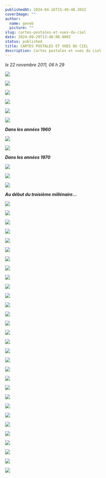 ```yaml
---
publishedAt: 2024-04-16T15:49:46.303Z
coverImage: ""
author:
  name: geneb
  picture: ""
slug: cartes-postales-et-vues-du-ciel
date: 2024-09-29T13:48:00.000Z
status: published
title: CARTES POSTALES ET VUES DU CIEL
description: Cartes postales et vues du ciel
---
```


*le 22 novembre 2011, 06 h 29*

![](img/beguelins/Windows-Live-Writer/2226fe00f7c0_FA33/clip_image002_2.jpg)

![](img/beguelins/Windows-Live-Writer/2226fe00f7c0_FA33/clip_image004_2.jpg)

![](img/beguelins/Windows-Live-Writer/2226fe00f7c0_FA33/clip_image006_2.jpg)

![](img/beguelins/Windows-Live-Writer/2226fe00f7c0_FA33/clip_image008_2.jpg)

![](img/beguelins/Windows-Live-Writer/2226fe00f7c0_FA33/clip_image010_2.jpg)

![](img/beguelins/Windows-Live-Writer/2226fe00f7c0_FA33/clip_image012_2.jpg)

***Dans les années 1960***

![](img/beguelins/Windows-Live-Writer/2226fe00f7c0_FA33/clip_image014_2.jpg)

![](img/beguelins/Windows-Live-Writer/2226fe00f7c0_FA33/clip_image016_2.jpg)

***Dans les années 1970***

![](img/beguelins/Windows-Live-Writer/2226fe00f7c0_FA33/clip_image018_2.jpg)

![](img/beguelins/Windows-Live-Writer/2226fe00f7c0_FA33/clip_image020_2.jpg)

![](img/beguelins/Windows-Live-Writer/2226fe00f7c0_FA33/clip_image022_thumb.jpg)

***Au début du troisième millénaire…***

![](img/beguelins/Windows-Live-Writer/2226fe00f7c0_FA33/clip_image024_2.jpg)

![](img/beguelins/Windows-Live-Writer/2226fe00f7c0_FA33/clip_image028_2.jpg)

![](img/beguelins/Windows-Live-Writer/2226fe00f7c0_FA33/clip_image026_2.jpg)

![](img/beguelins/Windows-Live-Writer/2226fe00f7c0_FA33/clip_image036_2.jpg)

![](img/beguelins/Windows-Live-Writer/2226fe00f7c0_FA33/clip_image032_2.jpg)

![](img/beguelins/Windows-Live-Writer/2226fe00f7c0_FA33/clip_image030_2.jpg)

![](img/beguelins/Windows-Live-Writer/2226fe00f7c0_FA33/clip_image034_2.jpg)

![](img/beguelins/Windows-Live-Writer/2226fe00f7c0_FA33/clip_image042_2.jpg)

![](img/beguelins/Windows-Live-Writer/2226fe00f7c0_FA33/clip_image044_2.jpg)

![](img/beguelins/Windows-Live-Writer/2226fe00f7c0_FA33/clip_image040_2.jpg)

![](img/beguelins/Windows-Live-Writer/2226fe00f7c0_FA33/clip_image046_thumb.jpg)

![](img/beguelins/Windows-Live-Writer/2226fe00f7c0_FA33/clip_image050_2.jpg)

![](img/beguelins/Windows-Live-Writer/2226fe00f7c0_FA33/clip_image048_2.jpg)

![](img/beguelins/Windows-Live-Writer/2226fe00f7c0_FA33/clip_image058_2.jpg)

![](img/beguelins/Windows-Live-Writer/2226fe00f7c0_FA33/clip_image038_2.jpg)

![](img/beguelins/Windows-Live-Writer/2226fe00f7c0_FA33/clip_image056_2.jpg)

![](img/beguelins/Windows-Live-Writer/2226fe00f7c0_FA33/clip_image062_2.jpg)

![](img/beguelins/Windows-Live-Writer/2226fe00f7c0_FA33/clip_image060_2.jpg)

![](img/beguelins/Windows-Live-Writer/2226fe00f7c0_FA33/clip_image066_2.jpg)

![](img/beguelins/Windows-Live-Writer/2226fe00f7c0_FA33/clip_image052_thumb.jpg)

![](img/beguelins/Windows-Live-Writer/2226fe00f7c0_FA33/clip_image054_thumb.jpg)

![](img/beguelins/Windows-Live-Writer/2226fe00f7c0_FA33/clip_image068_2.jpg)

![](img/beguelins/Windows-Live-Writer/2226fe00f7c0_FA33/gare_2_2.jpg)

![](img/beguelins/Windows-Live-Writer/2226fe00f7c0_FA33/clip_image074_2.jpg)

![](img/beguelins/Windows-Live-Writer/2226fe00f7c0_FA33/clip_image082_2.jpg)

![](img/beguelins/Windows-Live-Writer/2226fe00f7c0_FA33/clip_image084_2.jpg)

![](img/beguelins/Windows-Live-Writer/2226fe00f7c0_FA33/gare_3_2.jpg)

![](img/beguelins/Windows-Live-Writer/2226fe00f7c0_FA33/clip_image078_2.jpg)

![](img/beguelins/Windows-Live-Writer/2226fe00f7c0_FA33/clip_image080_2.jpg)

![](img/beguelins/Windows-Live-Writer/2226fe00f7c0_FA33/clip_image070_2.jpg)
